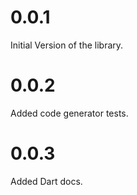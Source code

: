 # 0.0.1

Initial Version of the library.

# 0.0.2

Added code generator tests.

# 0.0.3

Added Dart docs.
